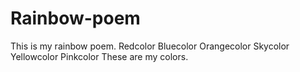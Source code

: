 # Rainbow-poem
This is my rainbow poem.
Redcolor
Bluecolor
Orangecolor
Skycolor
Yellowcolor
Pinkcolor
These are my colors.
